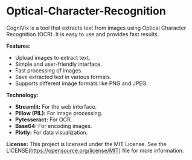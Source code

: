 # Optical-Character-Recognition

CogniVix is a tool that extracts text from images using Optical Character Recognition (OCR). It is easy to use and provides fast results.

**Features:**

  - Upload images to extract text.
  - Simple and user-friendly interface.
  - Fast processing of images.
  - Save extracted text in various formats.
  - Supports different image formats like PNG and JPEG.

**Technology:**

  - **Streamlit:** For the web interface.
  - **Pillow (PIL):** For image processing.
  - **Pytesseract:** For OCR.
  - **Base64:** For encoding images.
  - **Plotly:** For data visualization.

**License:**
This project is licensed under the MIT License. See the LICENSE(https://opensource.org/license/MIT) file for more information.
